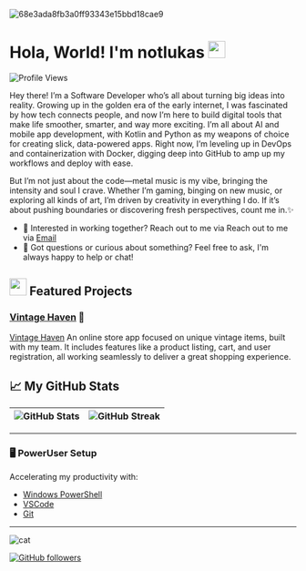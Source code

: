 ![68e3ada8fb3a0ff93343e15bbd18cae9](https://github.com/user-attachments/assets/00ab0cfd-bdd1-463c-b2ea-7e4e7bd49923)
# Hola, World! I'm notlukas <img src=https://github.com/user-attachments/assets/f4bfdb68-9428-401d-bb33-edfaf2401009 width="30" height="30">

![Profile Views](https://komarev.com/ghpvc/?username=notlukas18&color=blue)

Hey there! I’m a Software Developer who’s all about turning big ideas into reality. Growing up in the golden era of the early internet, I was fascinated by how tech connects people, and now I’m here to build digital tools that make life smoother, smarter, and way more exciting. I’m all about AI and mobile app development, with Kotlin and Python as my weapons of choice for creating slick, data-powered apps. Right now, I’m leveling up in DevOps and containerization with Docker, digging deep into GitHub to amp up my workflows and deploy with ease.

But I’m not just about the code—metal music is my vibe, bringing the intensity and soul I crave. Whether I’m gaming, binging on new music, or exploring all kinds of art, I’m driven by creativity in everything I do. If it’s about pushing boundaries or discovering fresh perspectives, count me in.✨

 - 💼 Interested in working together?
Reach out to me via Reach out to me via [Email](mailto:se13024@students.polito.uz)  
 - 💬 Got questions or curious about something?
Feel free to ask, I'm always happy to help or chat!


## <img src=https://github.com/user-attachments/assets/ad369346-48cc-4816-8056-066eecfbc2a9 width="30" height="30"> Featured Projects
### [Vintage Haven](https://github.com/notlukas18/Vintage-Haven) 🧸
[Vintage Haven](https://github.com/notlukas18/Vintage-Haven) An online store app focused on unique vintage items, built with my team. It includes features like a product listing, cart, and user registration, all working seamlessly to deliver a great shopping experience.


## 📈 My GitHub Stats
| ![GitHub Stats](https://github-readme-stats.vercel.app/api?username=notlukas18&show_icons=true&theme=tokyonight) | ![GitHub Streak](https://github-readme-streak-stats.herokuapp.com/?user=notlukas18&theme=tokyonight) |
| --- | --- |
---

### 🖥️ PowerUser Setup
Accelerating my productivity with:
- [Windows PowerShell](https://docs.microsoft.com/en-us/powershell/)
- [VSCode](https://code.visualstudio.com/)
- [Git](https://git-scm.com/)

---

![cat](https://github.com/user-attachments/assets/d07df06c-96dd-4606-8cf3-646277191573)


[![GitHub followers](https://img.shields.io/github/followers/notlukas18?label=Follow&style=social)](https://github.com/notlukas18)

